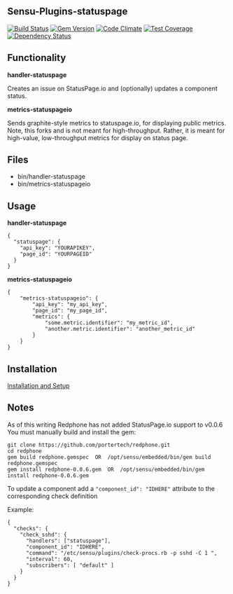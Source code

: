 ## Sensu-Plugins-statuspage

[ ![Build Status](https://travis-ci.org/sensu-plugins/sensu-plugins-statuspage.svg?branch=master)](https://travis-ci.org/sensu-plugins/sensu-plugins-statuspage)
[![Gem Version](https://badge.fury.io/rb/sensu-plugins-statuspage.svg)](http://badge.fury.io/rb/sensu-plugins-statuspage)
[![Code Climate](https://codeclimate.com/github/sensu-plugins/sensu-plugins-statuspage/badges/gpa.svg)](https://codeclimate.com/github/sensu-plugins/sensu-plugins-statuspage)
[![Test Coverage](https://codeclimate.com/github/sensu-plugins/sensu-plugins-statuspage/badges/coverage.svg)](https://codeclimate.com/github/sensu-plugins/sensu-plugins-statuspage)
[![Dependency Status](https://gemnasium.com/sensu-plugins/sensu-plugins-statuspage.svg)](https://gemnasium.com/sensu-plugins/sensu-plugins-statuspage)

## Functionality

**handler-statuspage**

Creates an issue on StatusPage.io and (optionally) updates a component status.

**metrics-statuspageio**

Sends graphite-style metrics to statuspage.io, for displaying public metrics.  Note, this forks and is not meant for high-throughput.  Rather, it is meant for high-value, low-throughput metrics for display on status page.

## Files
 * bin/handler-statuspage
 * bin/metrics-statuspageio

## Usage

**handler-statuspage**
```
{
  "statuspage": {
    "api_key": "YOURAPIKEY",
    "page_id": "YOURPAGEID"
  }
}
```

**metrics-statuspageio**
```
{
    "metrics-statuspageio": {
        "api_key": "my_api_key",
        "page_id": "my_page_id",
        "metrics": {
            "some.metric.identifier": "my_metric_id",
            "another.metric.identifier": "another_metric_id"
        }
    }
}
```
## Installation

[Installation and Setup](http://sensu-plugins.io/docs/installation_instructions.html)

## Notes

As of this writing Redphone has not added StatusPage.io support to v0.0.6
You must manually build and install the gem:
```
git clone https://github.com/portertech/redphone.git
cd redphone
gem build redphone.gemspec  OR  /opt/sensu/embedded/bin/gem build redphone.gemspec
gem install redphone-0.0.6.gem  OR  /opt/sensu/embedded/bin/gem install redphone-0.0.6.gem
```

To update a component add a ```"component_id": "IDHERE"``` attribute to the corresponding check definition

Example:
```
{
  "checks": {
    "check_sshd": {
      "handlers": ["statuspage"],
      "component_id": "IDHERE",
      "command": "/etc/sensu/plugins/check-procs.rb -p sshd -C 1 ",
      "interval": 60,
      "subscribers": [ "default" ]
    }
  }
}
```
